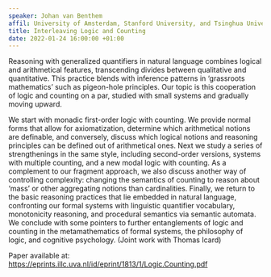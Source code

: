 ```yaml
---
speaker: Johan van Benthem
affil: University of Amsterdam, Stanford University, and Tsinghua University
title: Interleaving Logic and Counting
date: 2022-01-24 16:00:00 +01:00
---
```


Reasoning with generalized quantifiers in natural language combines logical and arithmetical features, transcending divides between qualitative and quantitative.
This practice blends with inference patterns in ‘grassroots mathematics’ such as pigeon-hole principles.
Our topic is this cooperation of logic and counting on a par, studied with small systems and gradually moving upward.

<!--more-->
We start with monadic first-order logic with counting.
We provide normal forms that allow for axiomatization, determine which arithmetical notions are definable, and conversely, discuss which logical notions and reasoning principles can be defined out of arithmetical ones.
Next we study a series of strengthenings in the same style, including second-order versions, systems with multiple counting, and a new modal logic with counting.
As a complement to our fragment approach, we also discuss another way of controlling complexity: changing the semantics of counting to reason about ‘mass’ or other aggregating notions than cardinalities.
Finally, we return to the basic reasoning practices that lie embedded in natural language, confronting our formal systems with linguistic quantifier vocabulary, monotonicity reasoning, and procedural semantics via semantic automata.
We conclude with some pointers to further entanglements of logic and counting in the metamathematics of formal systems, the philosophy of logic, and cognitive psychology.
(Joint work with Thomas Icard)

Paper available at: <https://eprints.illc.uva.nl/id/eprint/1813/1/Logic.Counting.pdf>
